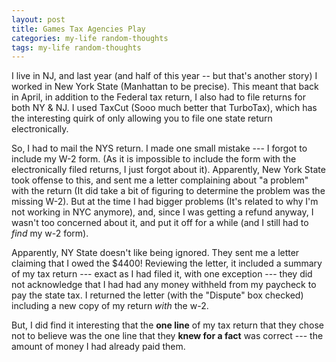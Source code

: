 ```yaml
---
layout: post
title: Games Tax Agencies Play
categories: my-life random-thoughts
tags: my-life random-thoughts
---
```


  <p>I live in NJ, and last year (and half of this year -- but that's another story) I worked in New York State (Manhattan to be precise).  This meant that back in April, in addition to the Federal tax return, I also had to file returns for both NY &amp; NJ.  I used TaxCut (Sooo much better that TurboTax), which has the interesting quirk of only allowing you to file one state return electronically.</p> <p>So, I had to mail the NYS return.  I made one small mistake  --- I forgot to include my W-2 form.  (As it is impossible to include the form with the electronically filed returns, I just forgot about it).  Apparently, New York State took offense to this, and sent me a letter complaining about "a problem" with the return (It did take a bit of figuring to determine the problem was the missing W-2).  But at the time I had bigger problems (It's related to why I'm not working in NYC anymore), and, since I was getting a refund anyway, I wasn't too concerned about it, and put it off for a while (and I still had to <em>find</em> my w-2 form).</p> <p>Apparently, NY State doesn't like being ignored.  They sent me a letter claiming that I owed the $4400!   Reviewing the letter, it included a summary of my tax return --- exact as I had filed it, with one exception --- they did not acknowledge that I had had any money withheld from my paycheck to pay the state tax.   I returned the letter (with the "Dispute" box checked) including a new copy of my return <em>with</em> the w-2.</p> <p>But, I did find it interesting that the <strong>one line</strong> of my tax return that they chose not to believe was the one line that they <strong>knew for a fact</strong> was correct --- the amount of money I had already paid them.</p>